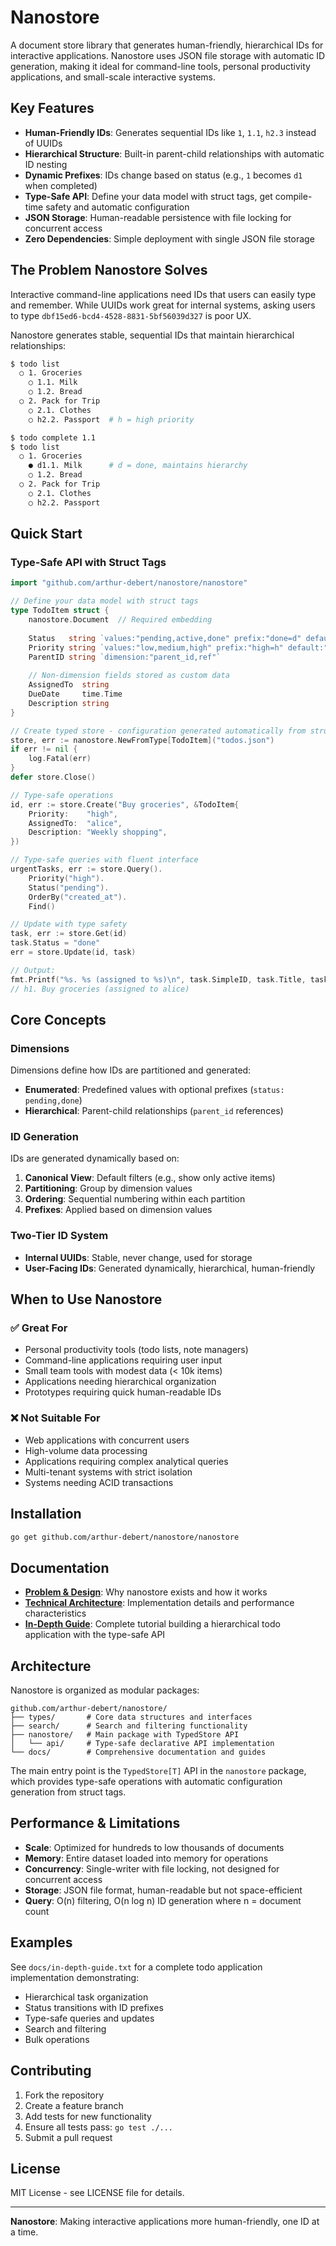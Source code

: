 # Nanostore

A document store library that generates human-friendly, hierarchical IDs for interactive applications. Nanostore uses JSON file storage with automatic ID generation, making it ideal for command-line tools, personal productivity applications, and small-scale interactive systems.

## Key Features

- **Human-Friendly IDs**: Generates sequential IDs like `1`, `1.1`, `h2.3` instead of UUIDs
- **Hierarchical Structure**: Built-in parent-child relationships with automatic ID nesting
- **Dynamic Prefixes**: IDs change based on status (e.g., `1` becomes `d1` when completed)
- **Type-Safe API**: Define your data model with struct tags, get compile-time safety and automatic configuration
- **JSON Storage**: Human-readable persistence with file locking for concurrent access
- **Zero Dependencies**: Simple deployment with single JSON file storage

## The Problem Nanostore Solves

Interactive command-line applications need IDs that users can easily type and remember. While UUIDs work great for internal systems, asking users to type `dbf15ed6-bcd4-4528-8831-5bf56039d327` is poor UX.

Nanostore generates stable, sequential IDs that maintain hierarchical relationships:

```bash
$ todo list
  ○ 1. Groceries
    ○ 1.1. Milk
    ○ 1.2. Bread
  ○ 2. Pack for Trip
    ○ 2.1. Clothes
    ○ h2.2. Passport  # h = high priority

$ todo complete 1.1
$ todo list
  ○ 1. Groceries
    ● d1.1. Milk      # d = done, maintains hierarchy
    ○ 1.2. Bread
  ○ 2. Pack for Trip
    ○ 2.1. Clothes
    ○ h2.2. Passport
```

## Quick Start

### Type-Safe API with Struct Tags

```go
import "github.com/arthur-debert/nanostore/nanostore"

// Define your data model with struct tags
type TodoItem struct {
    nanostore.Document  // Required embedding
    
    Status   string `values:"pending,active,done" prefix:"done=d" default:"pending"`
    Priority string `values:"low,medium,high" prefix:"high=h" default:"medium"`
    ParentID string `dimension:"parent_id,ref"`
    
    // Non-dimension fields stored as custom data
    AssignedTo  string
    DueDate     time.Time
    Description string
}

// Create typed store - configuration generated automatically from struct tags
store, err := nanostore.NewFromType[TodoItem]("todos.json")
if err != nil {
    log.Fatal(err)
}
defer store.Close()

// Type-safe operations
id, err := store.Create("Buy groceries", &TodoItem{
    Priority:    "high",
    AssignedTo:  "alice",
    Description: "Weekly shopping",
})

// Type-safe queries with fluent interface
urgentTasks, err := store.Query().
    Priority("high").
    Status("pending").
    OrderBy("created_at").
    Find()

// Update with type safety  
task, err := store.Get(id)
task.Status = "done"
err = store.Update(id, task)

// Output:
fmt.Printf("%s. %s (assigned to %s)\n", task.SimpleID, task.Title, task.AssignedTo)
// h1. Buy groceries (assigned to alice)
```

## Core Concepts

### Dimensions

Dimensions define how IDs are partitioned and generated:

- **Enumerated**: Predefined values with optional prefixes (`status: pending,done`)
- **Hierarchical**: Parent-child relationships (`parent_id` references)

### ID Generation

IDs are generated dynamically based on:
1. **Canonical View**: Default filters (e.g., show only active items)
2. **Partitioning**: Group by dimension values  
3. **Ordering**: Sequential numbering within each partition
4. **Prefixes**: Applied based on dimension values

### Two-Tier ID System

- **Internal UUIDs**: Stable, never change, used for storage
- **User-Facing IDs**: Generated dynamically, hierarchical, human-friendly

## When to Use Nanostore

### ✅ Great For

- Personal productivity tools (todo lists, note managers)
- Command-line applications requiring user input
- Small team tools with modest data (< 10k items)
- Applications needing hierarchical organization
- Prototypes requiring quick human-readable IDs

### ❌ Not Suitable For

- Web applications with concurrent users  
- High-volume data processing
- Applications requiring complex analytical queries
- Multi-tenant systems with strict isolation
- Systems needing ACID transactions

## Installation

```bash
go get github.com/arthur-debert/nanostore/nanostore
```

## Documentation

- **[Problem & Design](docs/design-and-problem-space.txt)**: Why nanostore exists and how it works
- **[Technical Architecture](docs/technical-architecture.txt)**: Implementation details and performance characteristics  
- **[In-Depth Guide](docs/in-depth-guide.txt)**: Complete tutorial building a hierarchical todo application with the type-safe API

## Architecture

Nanostore is organized as modular packages:

```
github.com/arthur-debert/nanostore/
├── types/       # Core data structures and interfaces
├── search/      # Search and filtering functionality  
├── nanostore/   # Main package with TypedStore API
│   └── api/     # Type-safe declarative API implementation
└── docs/        # Comprehensive documentation and guides
```

The main entry point is the `TypedStore[T]` API in the `nanostore` package, which provides type-safe operations with automatic configuration generation from struct tags.

## Performance & Limitations

- **Scale**: Optimized for hundreds to low thousands of documents
- **Memory**: Entire dataset loaded into memory for operations  
- **Concurrency**: Single-writer with file locking, not designed for concurrent access
- **Storage**: JSON file format, human-readable but not space-efficient
- **Query**: O(n) filtering, O(n log n) ID generation where n = document count

## Examples

See `docs/in-depth-guide.txt` for a complete todo application implementation demonstrating:

- Hierarchical task organization
- Status transitions with ID prefixes  
- Type-safe queries and updates
- Search and filtering
- Bulk operations

## Contributing

1. Fork the repository
2. Create a feature branch
3. Add tests for new functionality
4. Ensure all tests pass: `go test ./...`
5. Submit a pull request

## License

MIT License - see LICENSE file for details.

---

**Nanostore**: Making interactive applications more human-friendly, one ID at a time.